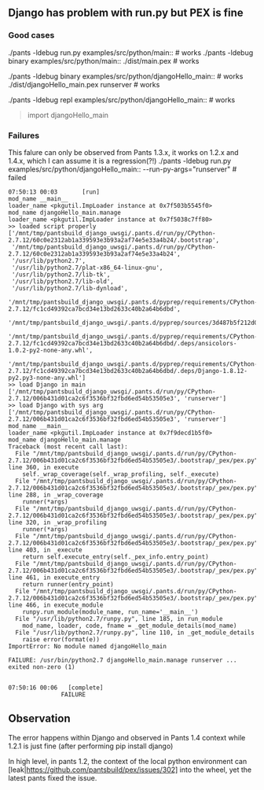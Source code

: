 ## Django has problem with run.py but PEX is fine
### Good cases
./pants  -ldebug run.py   examples/src/python/main:: # works
./pants  -ldebug binary   examples/src/python/main::
./dist/main.pex # works


./pants  -ldebug binary   examples/src/python/djangoHello_main::  # works
./dist/djangoHello_main.pex runserver # works


./pants  -ldebug repl   examples/src/python/djangoHello_main::  # works
> import djangoHello_main

### Failures
This falure can only be observed from Pants 1.3.x, it works on 1.2.x and 1.4.x, which I can assume it is a regression(?!)
./pants  -ldebug run.py examples/src/python/djangoHello_main:: --run-py-args="runserver" # failed

```
07:50:13 00:03       [run]
mod_name __main__
loader_name <pkgutil.ImpLoader instance at 0x7f503b5545f0>
mod_name djangoHello_main.manage
loader_name <pkgutil.ImpLoader instance at 0x7f5038c7ff80>
>> loaded script properly
['/mnt/tmp/pantsbuild_django_uwsgi/.pants.d/run/py/CPython-2.7.12/60c0e2312ab1a339593e3b93a2af74e5e33a4b24/.bootstrap',
 '/mnt/tmp/pantsbuild_django_uwsgi/.pants.d/run/py/CPython-2.7.12/60c0e2312ab1a339593e3b93a2af74e5e33a4b24',
 '/usr/lib/python2.7',
 '/usr/lib/python2.7/plat-x86_64-linux-gnu',
 '/usr/lib/python2.7/lib-tk',
 '/usr/lib/python2.7/lib-old',
 '/usr/lib/python2.7/lib-dynload',
 '/mnt/tmp/pantsbuild_django_uwsgi/.pants.d/pyprep/requirements/CPython-2.7.12/fc1cd49392ca7bcd34e13bd2633c40b2a64b6dbd',
 '/mnt/tmp/pantsbuild_django_uwsgi/.pants.d/pyprep/sources/3d487b5f212d0bbe5be444b679f91999466ca834',
 '/mnt/tmp/pantsbuild_django_uwsgi/.pants.d/pyprep/requirements/CPython-2.7.12/fc1cd49392ca7bcd34e13bd2633c40b2a64b6dbd/.deps/ansicolors-1.0.2-py2-none-any.whl',
 '/mnt/tmp/pantsbuild_django_uwsgi/.pants.d/pyprep/requirements/CPython-2.7.12/fc1cd49392ca7bcd34e13bd2633c40b2a64b6dbd/.deps/Django-1.8.12-py2.py3-none-any.whl']
>> load Django in main ['/mnt/tmp/pantsbuild_django_uwsgi/.pants.d/run/py/CPython-2.7.12/006b431d01ca2c6f3536bf32fbd6ed54b53505e3', 'runserver']
>> load Django with sys arg ['/mnt/tmp/pantsbuild_django_uwsgi/.pants.d/run/py/CPython-2.7.12/006b431d01ca2c6f3536bf32fbd6ed54b53505e3', 'runserver']
mod_name __main__
loader_name <pkgutil.ImpLoader instance at 0x7f9decd1b5f0>
mod_name djangoHello_main.manage
Traceback (most recent call last):
  File "/mnt/tmp/pantsbuild_django_uwsgi/.pants.d/run/py/CPython-2.7.12/006b431d01ca2c6f3536bf32fbd6ed54b53505e3/.bootstrap/_pex/pex.py", line 360, in execute
    self._wrap_coverage(self._wrap_profiling, self._execute)
  File "/mnt/tmp/pantsbuild_django_uwsgi/.pants.d/run/py/CPython-2.7.12/006b431d01ca2c6f3536bf32fbd6ed54b53505e3/.bootstrap/_pex/pex.py", line 288, in _wrap_coverage
    runner(*args)
  File "/mnt/tmp/pantsbuild_django_uwsgi/.pants.d/run/py/CPython-2.7.12/006b431d01ca2c6f3536bf32fbd6ed54b53505e3/.bootstrap/_pex/pex.py", line 320, in _wrap_profiling
    runner(*args)
  File "/mnt/tmp/pantsbuild_django_uwsgi/.pants.d/run/py/CPython-2.7.12/006b431d01ca2c6f3536bf32fbd6ed54b53505e3/.bootstrap/_pex/pex.py", line 403, in _execute
    return self.execute_entry(self._pex_info.entry_point)
  File "/mnt/tmp/pantsbuild_django_uwsgi/.pants.d/run/py/CPython-2.7.12/006b431d01ca2c6f3536bf32fbd6ed54b53505e3/.bootstrap/_pex/pex.py", line 461, in execute_entry
    return runner(entry_point)
  File "/mnt/tmp/pantsbuild_django_uwsgi/.pants.d/run/py/CPython-2.7.12/006b431d01ca2c6f3536bf32fbd6ed54b53505e3/.bootstrap/_pex/pex.py", line 466, in execute_module
    runpy.run_module(module_name, run_name='__main__')
  File "/usr/lib/python2.7/runpy.py", line 185, in run_module
    mod_name, loader, code, fname = _get_module_details(mod_name)
  File "/usr/lib/python2.7/runpy.py", line 110, in _get_module_details
    raise error(format(e))
ImportError: No module named djangoHello_main

FAILURE: /usr/bin/python2.7 djangoHello_main.manage runserver ... exited non-zero (1)


07:50:16 00:06   [complete]
               FAILURE
```

## Observation
The error happens within Django and observed in Pants 1.4 context while 1.2.1 is just fine (after performing pip install django)

In high level, in pants 1.2, the context of the local python environment can [leak|https://github.com/pantsbuild/pex/issues/302] into the wheel, yet the latest pants fixed the issue.
